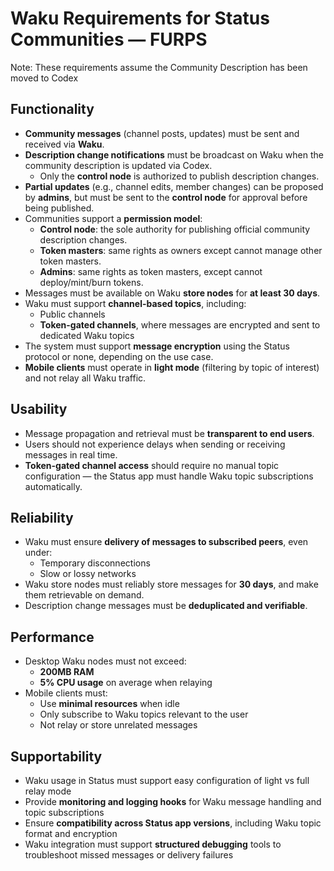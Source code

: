 # Waku Requirements for Status Communities — FURPS

Note: These requirements assume the Community Description has been moved to Codex

## Functionality

- **Community messages** (channel posts, updates) must be sent and received via **Waku**.
- **Description change notifications** must be broadcast on Waku when the community description is updated via Codex.
  - Only the **control node** is authorized to publish description changes.
- **Partial updates** (e.g., channel edits, member changes) can be proposed by **admins**, but must be sent to the **control node** for approval before being published.
- Communities support a **permission model**:
  - **Control node**: the sole authority for publishing official community description changes.
  - **Token masters**: same rights as owners except cannot manage other token masters.
  - **Admins**: same rights as token masters, except cannot deploy/mint/burn tokens.
- Messages must be available on Waku **store nodes** for **at least 30 days**.
- Waku must support **channel-based topics**, including:
  - Public channels
  - **Token-gated channels**, where messages are encrypted and sent to dedicated Waku topics
- The system must support **message encryption** using the Status protocol or none, depending on the use case.
- **Mobile clients** must operate in **light mode** (filtering by topic of interest) and not relay all Waku traffic.

## Usability

- Message propagation and retrieval must be **transparent to end users**.
- Users should not experience delays when sending or receiving messages in real time.
- **Token-gated channel access** should require no manual topic configuration — the Status app must handle Waku topic subscriptions automatically.

## Reliability

- Waku must ensure **delivery of messages to subscribed peers**, even under:
  - Temporary disconnections
  - Slow or lossy networks
- Waku store nodes must reliably store messages for **30 days**, and make them retrievable on demand.
- Description change messages must be **deduplicated and verifiable**.

## Performance

- Desktop Waku nodes must not exceed:
  - **200MB RAM**
  - **5% CPU usage** on average when relaying
- Mobile clients must:
  - Use **minimal resources** when idle
  - Only subscribe to Waku topics relevant to the user
  - Not relay or store unrelated messages

## Supportability

- Waku usage in Status must support easy configuration of light vs full relay mode
- Provide **monitoring and logging hooks** for Waku message handling and topic subscriptions
- Ensure **compatibility across Status app versions**, including Waku topic format and encryption
- Waku integration must support **structured debugging** tools to troubleshoot missed messages or delivery failures

